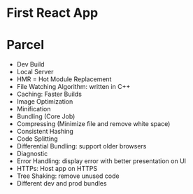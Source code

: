 # First React App

# Parcel

- Dev Build
- Local Server
- HMR = Hot Module Replacement
- File Watching Algorithm: written in C++
- Caching: Faster Builds
- Image Optimization
- Minification
- Bundling (Core Job)
- Compressing (Minimize file and remove white space)
- Consistent Hashing
- Code Splitting
- Differential Bundling: support older browsers
- Diagnostic
- Error Handling: display error with better presentation on UI
- HTTPs: Host app on HTTPS
- Tree Shaking: remove unused code
- Different dev and prod bundles
